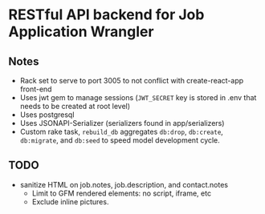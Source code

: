 # RESTful API backend for Job Application Wrangler

## Notes

- Rack set to serve to port 3005 to not conflict with create-react-app front-end
- Uses jwt gem to manage sessions (`JWT_SECRET` key is stored in .env that needs to be created at root level)
- Uses postgresql
- Uses JSONAPI-Serializer (serializers found in app/serializers)
- Custom rake task, `rebuild_db` aggregates `db:drop`, `db:create`, `db:migrate`, and `db:seed` to speed model development cycle.

## TODO

- sanitize HTML on job.notes, job.description, and contact.notes
  - Limit to GFM rendered elements: no script, iframe, etc
  - Exclude inline pictures.
